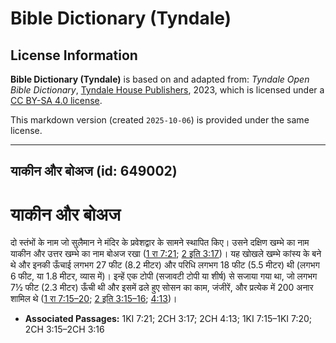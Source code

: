 # Bible Dictionary (Tyndale)

## License Information

**Bible Dictionary (Tyndale)** is based on and adapted from: _Tyndale Open Bible Dictionary_, [Tyndale House Publishers](https://tyndaleopenresources.com/), 2023, which is licensed under a [CC BY-SA 4.0 license](https://creativecommons.org/licenses/by-sa/4.0/legalcode.en).

This markdown version (created `2025-10-06`) is provided under the same license.



--------------------------------

## याकीन और बोअज (id: 649002)

याकीन और बोअज
=============

दो स्तंभों के नाम जो सुलैमान ने मंदिर के प्रवेशद्वार के सामने स्थापित किए। उसने दक्षिण खम्भे का नाम याकीन और उत्तर खम्भे का नाम बोअज रखा ([1 रा 7:21](https://ref.ly/1Kgs7:21); [2 इति 3:17](https://ref.ly/2Chr3:17))। यह खोखले खम्भे कांस्य के बने थे और इनकी ऊँचाई लगभग 27 फीट (8\.2 मीटर) और परिधि लगभग 18 फीट (5\.5 मीटर) थी (लगभग 6 फीट, या 1\.8 मीटर, व्यास में)। इन्हें एक टोपी (सजावटी टोपी या शीर्ष) से सजाया गया था, जो लगभग 7½ फीट (2\.3 मीटर) ऊँची थी और इसमें ढले हुए सोसन का काम, जंजीरें, और प्रत्येक में 200 अनार शामिल थे ([1 रा 7:15–20](https://ref.ly/1Kgs7:15-1Kgs7:20); [2 इति 3:15–16](https://ref.ly/2Chr3:15-2Chr3:16); [4:13](https://ref.ly/2Chr4:13))।

* **Associated Passages:** 1KI 7:21; 2CH 3:17; 2CH 4:13; 1KI 7:15–1KI 7:20; 2CH 3:15–2CH 3:16

